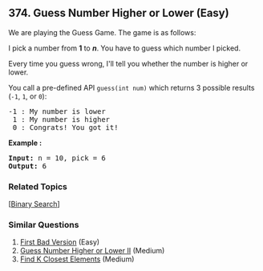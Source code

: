 <!--|This file generated by command(leetcode description); DO NOT EDIT.    |-->
<!--+----------------------------------------------------------------------+-->
<!--|@author    Openset <openset.wang@gmail.com>                           |-->
<!--|@link      https://github.com/openset                                 |-->
<!--|@home      https://github.com/openset/leetcode                        |-->
<!--+----------------------------------------------------------------------+-->

## 374. Guess Number Higher or Lower (Easy)

<p>We are playing the Guess Game. The game is as follows:</p>

<p>I pick a number from <b>1</b> to <b><i>n</i></b>. You have to guess which number I picked.</p>

<p>Every time you guess wrong, I&#39;ll tell you whether the number is higher or lower.</p>

<p>You call a pre-defined API <code>guess(int num)</code> which returns 3 possible results (<code>-1</code>, <code>1</code>, or <code>0</code>):</p>

<pre>
-1 : My number is lower
 1 : My number is higher
 0 : Congrats! You got it!
</pre>

<p><strong>Example :</strong></p>

<div>
<pre>
<strong>Input: </strong>n = <span id="example-input-1-1">10</span>, pick = <span id="example-input-1-2">6</span>
<strong>Output: </strong><span id="example-output-1">6</span>
</pre>
</div>

### Related Topics
  [[Binary Search](https://github.com/openset/leetcode/tree/master/tag/binary-search/README.md)]

### Similar Questions
  1. [First Bad Version](https://github.com/openset/leetcode/tree/master/problems/first-bad-version) (Easy)
  1. [Guess Number Higher or Lower II](https://github.com/openset/leetcode/tree/master/problems/guess-number-higher-or-lower-ii) (Medium)
  1. [Find K Closest Elements](https://github.com/openset/leetcode/tree/master/problems/find-k-closest-elements) (Medium)
